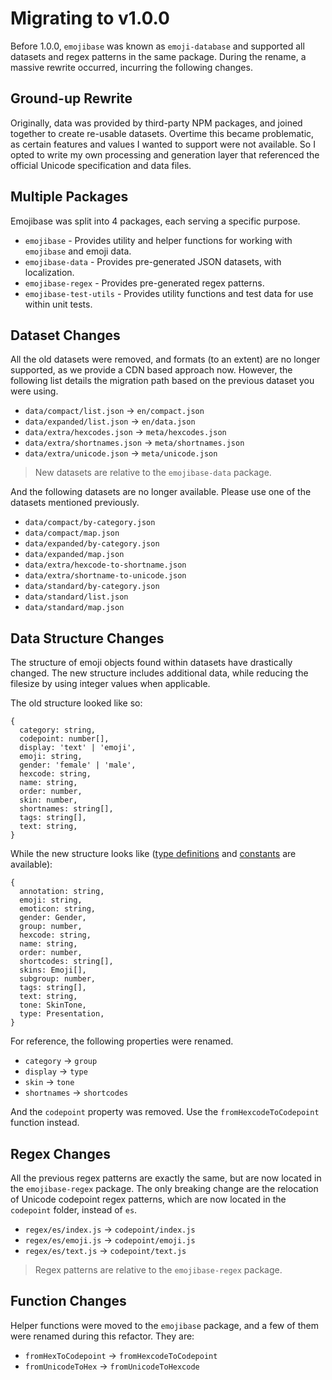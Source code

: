 # Migrating to v1.0.0

Before 1.0.0, `emojibase` was known as `emoji-database` and supported all datasets and regex
patterns in the same package. During the rename, a massive rewrite occurred, incurring the following
changes.

## Ground-up Rewrite

Originally, data was provided by third-party NPM packages, and joined together to create re-usable
datasets. Overtime this became problematic, as certain features and values I wanted to support were
not available. So I opted to write my own processing and generation layer that referenced the
official Unicode specification and data files.

## Multiple Packages

Emojibase was split into 4 packages, each serving a specific purpose.

- `emojibase` - Provides utility and helper functions for working with `emojibase` and emoji data.
- `emojibase-data` - Provides pre-generated JSON datasets, with localization.
- `emojibase-regex` - Provides pre-generated regex patterns.
- `emojibase-test-utils` - Provides utility functions and test data for use within unit tests.

## Dataset Changes

All the old datasets were removed, and formats (to an extent) are no longer supported, as we provide
a CDN based approach now. However, the following list details the migration path based on the
previous dataset you were using.

- `data/compact/list.json` -> `en/compact.json`
- `data/expanded/list.json` -> `en/data.json`
- `data/extra/hexcodes.json` -> `meta/hexcodes.json`
- `data/extra/shortnames.json` -> `meta/shortnames.json`
- `data/extra/unicode.json` -> `meta/unicode.json`

> New datasets are relative to the `emojibase-data` package.

And the following datasets are no longer available. Please use one of the datasets mentioned
previously.

- `data/compact/by-category.json`
- `data/compact/map.json`
- `data/expanded/by-category.json`
- `data/expanded/map.json`
- `data/extra/hexcode-to-shortname.json`
- `data/extra/shortname-to-unicode.json`
- `data/standard/by-category.json`
- `data/standard/list.json`
- `data/standard/map.json`

## Data Structure Changes

The structure of emoji objects found within datasets have drastically changed. The new structure
includes additional data, while reducing the filesize by using integer values when applicable.

The old structure looked like so:

```
{
  category: string,
  codepoint: number[],
  display: 'text' | 'emoji',
  emoji: string,
  gender: 'female' | 'male',
  hexcode: string,
  name: string,
  order: number,
  skin: number,
  shortnames: string[],
  tags: string[],
  text: string,
}
```

While the new structure looks like ([type definitions][typedefs] and [constants][consts] are
available):

```
{
  annotation: string,
  emoji: string,
  emoticon: string,
  gender: Gender,
  group: number,
  hexcode: string,
  name: string,
  order: number,
  shortcodes: string[],
  skins: Emoji[],
  subgroup: number,
  tags: string[],
  text: string,
  tone: SkinTone,
  type: Presentation,
}
```

For reference, the following properties were renamed.

- `category` -> `group`
- `display` -> `type`
- `skin` -> `tone`
- `shortnames` -> `shortcodes`

And the `codepoint` property was removed. Use the `fromHexcodeToCodepoint` function instead.

## Regex Changes

All the previous regex patterns are exactly the same, but are now located in the `emojibase-regex`
package. The only breaking change are the relocation of Unicode codepoint regex patterns, which are
now located in the `codepoint` folder, instead of `es`.

- `regex/es/index.js` -> `codepoint/index.js`
- `regex/es/emoji.js` -> `codepoint/emoji.js`
- `regex/es/text.js` -> `codepoint/text.js`

> Regex patterns are relative to the `emojibase-regex` package.

## Function Changes

Helper functions were moved to the `emojibase` package, and a few of them were renamed during this
refactor. They are:

- `fromHexToCodepoint` -> `fromHexcodeToCodepoint`
- `fromUnicodeToHex` -> `fromUnicodeToHexcode`

[consts]: https://github.com/milesj/emojibase/blob/master/packages/core/src/constants.ts
[typedefs]: https://github.com/milesj/emojibase/blob/master/packages/core/src/types.ts
